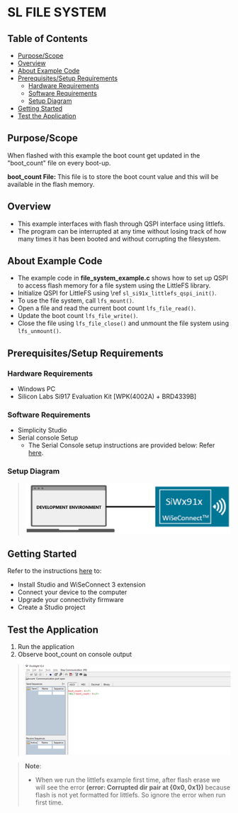 # SL FILE SYSTEM

## Table of Contents

- [Purpose/Scope](#purposescope)
- [Overview](#overview)
- [About Example Code](#about-example-code)
- [Prerequisites/Setup Requirements](#prerequisitessetup-requirements)
  - [Hardware Requirements](#hardware-requirements)
  - [Software Requirements](#software-requirements)
  - [Setup Diagram](#setup-diagram)
- [Getting Started](#getting-started)
- [Test the Application](#test-the-application)

## Purpose/Scope

When flashed with this example the boot count get updated in the "boot_count" file on every boot-up.

**boot_count File:** This file is to store the boot count value and this will be available in the flash memory.

## Overview

- This example interfaces with flash through QSPI interface using littlefs.
- The program can be interrupted at any time without losing track of how many times it has been booted and without corrupting the filesystem.

## About Example Code

- The example code in **file_system_example.c** shows how to set up QSPI to access flash memory for a file system using the LittleFS library.
- Initialize QSPI for LittleFS using \ref `sl_si91x_littlefs_qspi_init()`.
- To use the file system, call `lfs_mount()`.
- Open a file and read the current boot count  `lfs_file_read()`.
- Update the boot count `lfs_file_write()`.
- Close the file using `lfs_file_close()` and unmount the file system using `lfs_unmount()`.

## Prerequisites/Setup Requirements

### Hardware Requirements

- Windows PC
- Silicon Labs Si917 Evaluation Kit [WPK(4002A) + BRD4339B]

### Software Requirements

- Simplicity Studio
- Serial console Setup
  - The Serial Console setup instructions are provided below:
Refer [here](https://docs.silabs.com/wiseconnect/latest/wiseconnect-developers-guide-developing-for-silabs-hosts/#console-input-and-output).

### Setup Diagram

> ![Figure: Introduction](resources/readme/setupdiagram.png)

## Getting Started

Refer to the instructions [here](https://docs.silabs.com/wiseconnect/latest/wiseconnect-getting-started/) to:

- Install Studio and WiSeConnect 3 extension
- Connect your device to the computer
- Upgrade your connectivity firmware
- Create a Studio project

## Test the Application

1. Run the application 
2. Observe boot_count on console output
 > ![Figure: Build run and Debug](resources/readme/file_system_output.PNG)

 >
> **Note**:
>
>- When we run the littlefs example first time, after flash erase we will see the error **(error: Corrupted dir pair at {0x0, 0x1})** because flash is not yet formatted for littlefs. So ignore the error when run first time.



